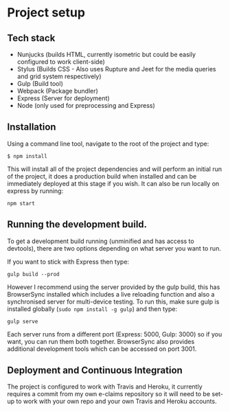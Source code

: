 # Project setup

## Tech stack

- Nunjucks (builds HTML, currently isometric but could be easily configured to work client-side)
- Stylus (Builds CSS - Also uses Rupture and Jeet for the media queries and grid system respectively)
- Gulp (Build tool)
- Webpack (Package bundler)
- Express (Server for deployment)
- Node (only used for preprocessing and Express)

## Installation

Using a command line tool, navigate to the root of the project and type:

`$ npm install`

This will install all of the project dependencies and will perform an initial run of the project, it does a production build when installed and can be immediately deployed at this stage if you wish. It can also be run locally on express by running:

`npm start`

## Running the development build.

To get a development build running (unminified and has access to devtools), there are two options depending on what server you want to run.

If you want to stick with Express then type:

`gulp build --prod`

However I recommend using the server provided by the gulp build, this has BrowserSync installed which includes a live reloading function and also a synchronised server for multi-device testing. To run this, make sure gulp is installed globally (`sudo npm install -g gulp`) and then type:

`gulp serve`

Each server runs from a different port (Express: 5000, Gulp: 3000) so if you want, you can run them both together. BrowserSync also provides additional development tools which can be accessed on port 3001.

## Deployment and Continuous Integration

The project is configured to work with Travis and Heroku, it currently requires a commit from my own e-claims repository so it will need to be set-up to work with your own repo and your own Travis and Heroku accounts.
